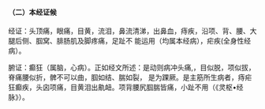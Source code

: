 #### （二）本经证候

经证：头顶痛，眼痛，目黄，流泪，鼻流清涕，出鼻血，痔疾，沿项、背、腰、大腿后侧、腘窝、腓肠肌及脚疼痛，足趾不 能运用（均属本经病），疟疾(全身性经病）。

腑证：癫狂（属脑，心病）。正如经文所述：是动则病冲头痛,，目似脱，项似拔，脊痛腰似折，髀不可以曲，腘如结、腨如裂， 是为踝厥。是主筋所生病者，痔疟狂癫疾，头囟项痛，目黄泪出鼽衄。项背腰尻腘腨皆痛，小趾不用（《灵枢•经脉》）。